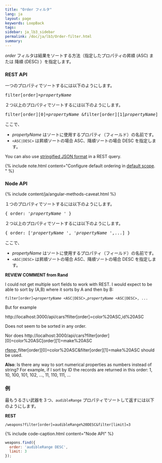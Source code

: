 ```yaml
---
title: "Order フィルタ"
lang: ja
layout: page
keywords: LoopBack
tags:
sidebar: ja_lb3_sidebar
permalink: /doc/ja/lb3/Order-filter.html
summary:
---
```


_order_ フィルタは結果をソートする方法（指定したプロパティの昇順 (ASC) または 降順 (DESC) ）を指定します。

### REST API

一つのプロパティでソートするには以下のようにします。

<pre>
filter[order]=<i>propertyName</i> <ASC|DESC>
</pre>

２つ以上のプロパティでソートするには以下のようにします。

<pre>
filter[order][0]=<i>propertyName</i> <ASC|DESC>&filter[order][1]<i>propertyName</i>]=<ASC|DESC>...
</pre>

ここで、

* _propertyName_ はソートに使用するプロパティ（フィールド）の名前です。
* `<ASC|DESC>` は昇順ソートの場合 ASC、降順ソートの場合 DESC を指定します。

You can also use [stringified JSON format](Querying-data.html#using-stringified-json-in-rest-queries) in a REST query.

{% include note.html content="Configure default ordering in [default scope](Model-definition-JSON-file.html#default-scope).
" %}

### Node API

{% include content/ja/angular-methods-caveat.html %}

１つのプロパティでソートするには以下のようにします。

<pre>
{ order: '<i>propertyName</i> <ASC|DESC>' }
</pre>

２つ以上のプロパティでソートするには以下のようにします。

<pre>
{ order: ['<i>propertyName</i> <ASC|DESC>', '<i>propertyName</i> <ASC|DESC>',...] }
</pre>

ここで、

* _propertyName_ はソートに使用するプロパティ（フィールド）の名前です。
* `<ASC|DESC>` は昇順ソートの場合 ASC、降順ソートの場合 DESC を指定します。

<div class="sl-hidden"><strong>REVIEW COMMENT from Rand</strong><br>
  <p>I could not get multiple sort fields to work with REST. I would expect to be able to sort by (A,B) where it sorts by A and then by B:</p>
  <p><code>filter[order]=<em>propertyName</em> &lt;ASC|DESC&gt;,<em>propertyName</em> &lt;ASC|DESC&gt;, ...</code></p>
  <p>But for example</p>
  <p><a rel="nofollow">http://localhost:3000/api/cars?filter[order]=color%20ASC,id%20ASC</a></p>
  <p>Does not seem to be sorted in any order.</p>
  <p>Nor does <a rel="nofollow">http://localhost:3000/api/cars?filter[order][0]=color%20ASC[order][1]=make%20ASC</a></p>
  <p><u>rfeng: </u>filter[order][0]=color%20ASC&amp;filter[order][1]=make%20ASC should be used.</p>
  <p><strong>Also</strong>: Is there any way to sort numerical properties as numbers instead of string? For example, if I sort by ID the records are returned in this order: 1, 10, 100, 101, 102, ..., 11, 110, 111, ...</p>
</div>

### 例

最もうるさい武器を３つ、`audibleRange` プロパティでソートして返すには以下のようにします。

**REST**

`/weapons?filter[order]=audibleRange%20DESC&filter[limit]=3`

{% include code-caption.html content="Node API" %}
```javascript
weapons.find({
  order: 'audibleRange DESC',
  limit: 3
});
```
